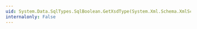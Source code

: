 ```yaml
---
uid: System.Data.SqlTypes.SqlBoolean.GetXsdType(System.Xml.Schema.XmlSchemaSet)
internalonly: False
---
```

